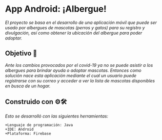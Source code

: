 # App Android: ¡Albergue!
_El proyecto se basa en el desarrollo de una aplicación móvil que puede ser usado por albergues de mascotas (perros y gatos) para su registro y divulgación, así como obtener la ubicación del albergue para poder adoptar._
## Objetivo 🚀
_Ante los cambios provocados por el covid-19 ya no se puede asistir a los albergues para brindar ayuda o adoptar mascotas. Entonces como solución nace esta aplicación mediante el cual un usuario puede registrarse con su correo y acceder a ver la lista de mascotas disponibles en busca de un hogar._

## Construido con ⚙️🛠️
_Esto se desarrolló con las siguientes herramientas:_
```
+Lenguaje de programación: Java
+IDE: Android
+Plataforma: Firebase
```
